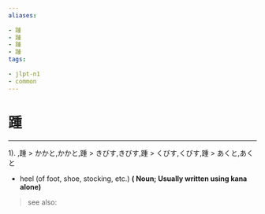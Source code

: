 ```yaml
---
aliases:
    
- 踵
- 踵
- 踵
- 踵
tags:
    
- jlpt-n1
- common
---
```


# 踵
---
1).
,踵 > かかと,かかと,踵 > きびす,きびす,踵 > くびす,くびす,踵 > あくと,あくと

- heel (of foot, shoe, stocking, etc.)
**( Noun; Usually written using kana alone)**
> see also: 
            